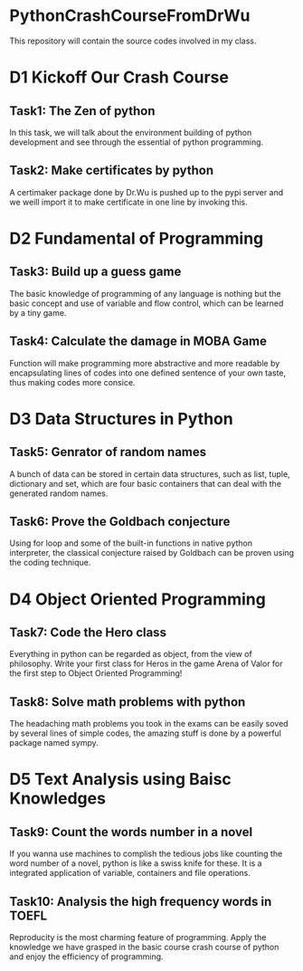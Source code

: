 # PythonCrashCourseFromDrWu
This repository will contain the source codes involved in my class.

# D1 Kickoff Our Crash Course
## Task1: The Zen of python
In this task, we will talk about the environment building of python development and see through the essential of python programming.
## Task2: Make certificates by python
A certimaker package done by Dr.Wu is pushed up to the pypi server and we weill import it to make certificate in one line by invoking this.

# D2 Fundamental of Programming
## Task3: Build up a guess game
The basic knowledge of programming of any language is nothing but the basic concept and use of variable and flow control, which can be learned by a tiny game.
## Task4: Calculate the damage in MOBA Game
Function will make programming more abstractive and more readable by encapsulating lines of codes into one defined sentence of your own taste, thus making codes more consice.

# D3 Data Structures in Python
## Task5: Genrator of random names
A bunch of data can be stored in certain data structures, such as list, tuple, dictionary and set, which are four basic containers that can deal with the generated random names.
## Task6: Prove the Goldbach conjecture
Using for loop and some of the built-in functions in native python interpreter, the classical conjecture raised by Goldbach can be proven using the coding technique.

# D4 Object Oriented Programming
## Task7: Code the Hero class
Everything in python can be regarded as object, from the view of philosophy. Write your first class for Heros in the game Arena of Valor for the first step to Object Oriented Programming!
## Task8: Solve math problems with python
The headaching math problems you took in the exams can be easily soved by several lines of simple codes, the amazing stuff is done by a powerful package named sympy.

# D5 Text Analysis using Baisc Knowledges
## Task9: Count the words number in a novel
If you wanna use machines to complish the tedious jobs like counting the word number of a novel, python is like a swiss knife for these. It is a integrated application of variable, containers and file operations.
## Task10: Analysis the high frequency words in TOEFL
Reproducity is the most charming feature of programming. Apply the knowledge we have grasped in the basic course crash course of python and enjoy the efficiency of programming.

